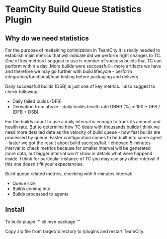 # TeamCity Build Queue Statistics Plugin

## Why do we need statistics

For the purpose of maitaining optimization in TeamCity it is really needed to establish main metrics that will indicate did we perform right changes to TC. One of key metrics I suggest to use is number of success builds that TC can perform within a day. More builds were successfull - more artifacts we have and therefore we may go further with build lifecycle - perform integration/functional/load testing before packaging and delivery.

Daily successfull builds (DSB) is just one of key metrics. I also suggest to check following:
* Daily failed builds (DFB)
* Derivation from above - daily builds health rate DBHR (%) = 100 * DFB / (DFB + DSB)

For the builds count to use a daily interval is enough to track its amount and health rate. But to determine how TC deals with thousands builds I think we need more detailed data as the velocity of build queue - how fast builds are processed by queue. Faster configuration comes to be built into some agent - faster we got the result about build success/fail. I choosed 5-minutes interval to check metrics because for smaller interval will be generated more data, but bigger interval won't show in details what were happend inside. I think for particular instance of TC you may use any other interval if this one doesn't fit your expectancies.

Build queue related metrics, checking with 5-minutes interval:
* Queue size
* Builds coming into
* Builds processed to agents

## Install

To build plugin:
'''cli
mvn package
''' 

Copy zip file from target/ directory to <TeamCity data dir>/plugins and restart TeamCity.